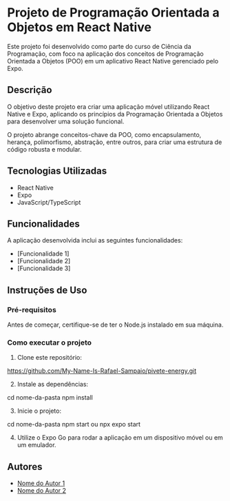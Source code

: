 # Projeto de Programação Orientada a Objetos em React Native

Este projeto foi desenvolvido como parte do curso de Ciência da Programação, com foco na aplicação dos conceitos de Programação Orientada a Objetos (POO) em um aplicativo React Native gerenciado pelo Expo.

## Descrição

O objetivo deste projeto era criar uma aplicação móvel utilizando React Native e Expo, aplicando os princípios da Programação Orientada a Objetos para desenvolver uma solução funcional.

O projeto abrange conceitos-chave da POO, como encapsulamento, herança, polimorfismo, abstração, entre outros, para criar uma estrutura de código robusta e modular.

## Tecnologias Utilizadas

- React Native
- Expo
- JavaScript/TypeScript

## Funcionalidades

A aplicação desenvolvida inclui as seguintes funcionalidades:

- [Funcionalidade 1]
- [Funcionalidade 2]
- [Funcionalidade 3]

## Instruções de Uso

### Pré-requisitos

Antes de começar, certifique-se de ter o Node.js instalado em sua máquina.

### Como executar o projeto

1. Clone este repositório:

https://github.com/My-Name-Is-Rafael-Sampaio/pivete-energy.git

2. Instale as dependências:

cd nome-da-pasta
npm install

3. Inicie o projeto:

cd nome-da-pasta
npm start
ou
npx expo start

4. Utilize o Expo Go para rodar a aplicação em um dispositivo móvel ou em um emulador.

## Autores

- [Nome do Autor 1](link-para-o-perfil-do-github)
- [Nome do Autor 2](link-para-o-perfil-do-github)
